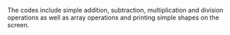 The codes include simple addition, subtraction, multiplication and division operations as well as array operations and printing simple shapes on the screen.
